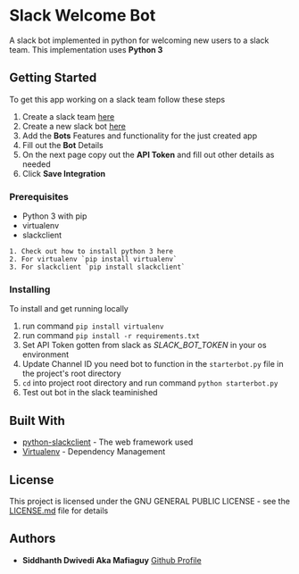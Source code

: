 # Slack Welcome Bot

A slack bot implemented in python for welcoming new users to a slack team. This implementation uses __Python 3__

## Getting Started

To get this app working on a slack team follow these steps
1. Create a slack team [here](https://slack.com/get-started#create)
2. Create a new slack bot [here](https://dynamicindex.slack.com/apps/new/A0F7YS25R-bots)
3. Add the **Bots** Features and functionality for the just created app
4. Fill out the **Bot** Details
5. On the next page copy out the **API Token** and fill out other details as needed
6. Click **Save Integration**

### Prerequisites

- Python 3 with pip
- virtualenv
- slackclient

```
1. Check out how to install python 3 here
2. For virtualenv `pip install virtualenv`
3. For slackclient `pip install slackclient`
```

### Installing

To install and get running locally
1. run command `pip install virtualenv`
2. run command `pip install -r requirements.txt`
3. Set API Token gotten from slack as _SLACK_BOT_TOKEN_ in your os environment
4. Update Channel ID you need bot to function in the `starterbot.py` file in the project's root directory
5. `cd` into project root directory and run command `python starterbot.py`
6. Test out bot in the slack teaminished


## Built With

* [python-slackclient](https://github.com/slackapi/python-slackclient) - The web framework used
* [Virtualenv](https://virtualenv.pypa.io/en/stable/) - Dependency Management


## License

This project is licensed under the GNU GENERAL PUBLIC LICENSE - see the [LICENSE.md](LICENSE.md) file for details

## Authors

* **Siddhanth Dwivedi Aka Mafiaguy** [Github Profile](https://github.com/mafiaguy)
